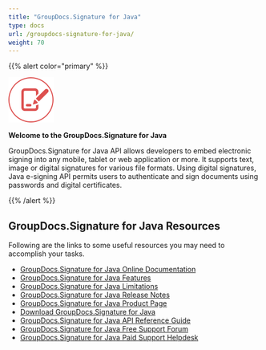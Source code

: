 ```yaml
---
title: "GroupDocs.Signature for Java"
type: docs
url: /groupdocs-signature-for-java/
weight: 70
---
```


{{% alert color="primary" %}} 

![todo:image\_alt\_text](groupdocs-signature-for-java_1)

**Welcome to the GroupDocs.Signature for Java**

GroupDocs.Signature for Java API allows developers to embed electronic signing into any mobile, tablet or web application or more. It supports text, image or digital signatures for various file formats. Using digital signatures, Java e-signing API permits users to authenticate and sign documents using passwords and digital certificates.

{{% /alert %}} 
## **GroupDocs.Signature for Java Resources**
Following are the links to some useful resources you may need to accomplish your tasks.

- [GroupDocs.Signature for Java Online Documentation](https://docs.groupdocs.com/display/signaturejava/)
- [GroupDocs.Signature for Java Features](https://docs.groupdocs.com/display/signaturejava/Features+Overview)
- [GroupDocs.Signature for Java Limitations](https://docs.groupdocs.com/display/signaturejava/Evaluation+Limitations+and+Licensing+of+GroupDocs.Signature)
- [GroupDocs.Signature for Java Release Notes](https://docs.groupdocs.com/display/signaturejava/Release+Notes)
- [GroupDocs.Signature for Java Product Page](https://products.groupdocs.com/signature/java)
- [Download GroupDocs.Signature for Java](https://artifact.groupdocs.com/webapp/#/artifacts/browse/tree/General/repo/com/groupdocs/groupdocs-signature)
- [GroupDocs.Signature for Java API Reference Guide](https://apireference.groupdocs.com/java/signature)
- [GroupDocs.Signature for Java Free Support Forum](https://forum.groupdocs.com/c/signature)
- [GroupDocs.Signature for Java Paid Support Helpdesk](https://helpdesk.groupdocs.com/)
